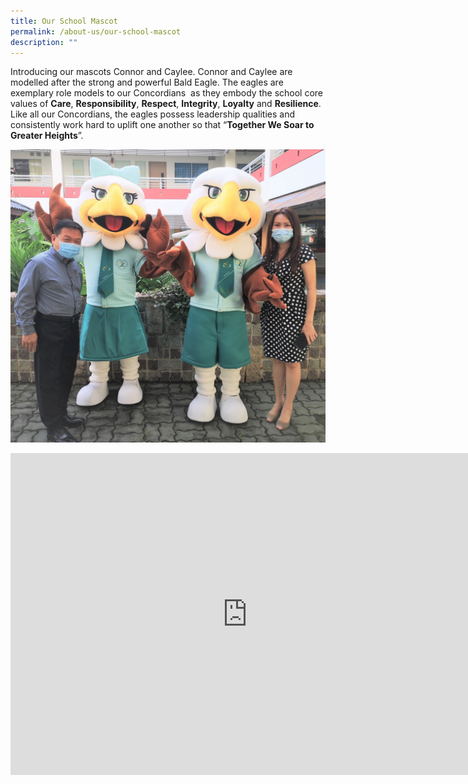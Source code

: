 ```yaml
---
title: Our School Mascot
permalink: /about-us/our-school-mascot
description: ""
---
```

Introducing our mascots Connor and Caylee. Connor and Caylee are modelled after the strong and powerful Bald Eagle. The eagles are exemplary role models to our Concordians  as they embody the school core values of **Care**, **Responsibility**, **Respect**, **Integrity**, **Loyalty** and **Resilience**. Like all our Concordians, the eagles possess leadership qualities and consistently work hard to uplift one another so that “**Together We Soar to Greater Heights**”.

![](/images/mascot.jpeg)

<iframe width="758" height="515" src="https://www.youtube.com/embed/K70nE0WhJqE" title="LAUNCH OF MASCOTS @ CONCORD" frameborder="0" allow="accelerometer; autoplay; clipboard-write; encrypted-media; gyroscope; picture-in-picture" allowfullscreen></iframe>